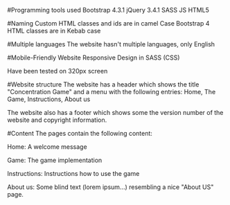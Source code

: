 #Programming tools used
Bootstrap 4.3.1
jQuery 3.4.1
SASS
JS
HTML5

#Naming
Custom HTML classes and ids are in camel Case
Bootstrap 4 HTML classes are in Kebab case

#Multiple languages
The website hasn't multiple languages, only English

#Mobile-Friendly Website
Responsive Design in SASS (CSS)

Have been tested on 320px screen

#Website structure
The website has a header which shows the title "Concentration Game" and a menu with the following entries: Home, The Game, Instructions, About us

The website also has a footer which shows some the version number of the website and copyright information.

#Content
The pages contain the following content:

Home: A welcome message

Game: The game implementation

Instructions: Instructions how to use the game

About us: Some blind text (lorem ipsum...) resembling a nice "About US" page.

